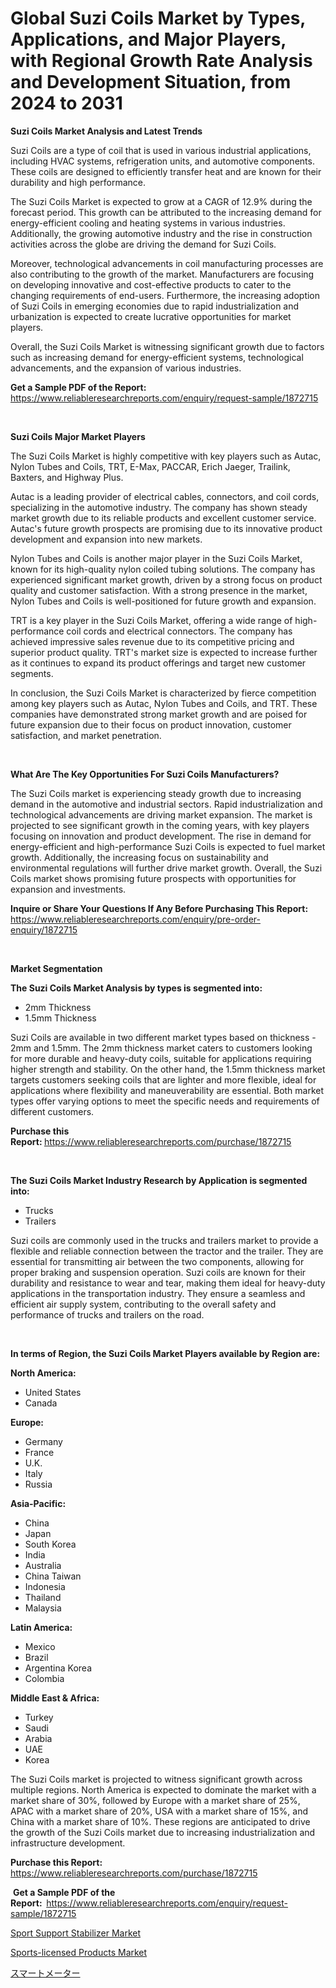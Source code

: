 <p><h1>Global Suzi Coils Market by Types, Applications, and Major Players, with Regional Growth Rate Analysis and Development Situation, from 2024 to 2031</h1></p><p><strong>Suzi Coils Market Analysis and Latest Trends</strong></p>
<p><p>Suzi Coils are a type of coil that is used in various industrial applications, including HVAC systems, refrigeration units, and automotive components. These coils are designed to efficiently transfer heat and are known for their durability and high performance.</p><p>The Suzi Coils Market is expected to grow at a CAGR of 12.9% during the forecast period. This growth can be attributed to the increasing demand for energy-efficient cooling and heating systems in various industries. Additionally, the growing automotive industry and the rise in construction activities across the globe are driving the demand for Suzi Coils.</p><p>Moreover, technological advancements in coil manufacturing processes are also contributing to the growth of the market. Manufacturers are focusing on developing innovative and cost-effective products to cater to the changing requirements of end-users. Furthermore, the increasing adoption of Suzi Coils in emerging economies due to rapid industrialization and urbanization is expected to create lucrative opportunities for market players.</p><p>Overall, the Suzi Coils Market is witnessing significant growth due to factors such as increasing demand for energy-efficient systems, technological advancements, and the expansion of various industries.</p></p>
<p><strong>Get a Sample PDF of the Report:&nbsp;</strong> <a href="https://www.reliableresearchreports.com/enquiry/request-sample/1872715">https://www.reliableresearchreports.com/enquiry/request-sample/1872715</a></p>
<p>&nbsp;</p>
<p><strong>Suzi Coils Major Market Players</strong></p>
<p><p>The Suzi Coils Market is highly competitive with key players such as Autac, Nylon Tubes and Coils, TRT, E-Max, PACCAR, Erich Jaeger, Trailink, Baxters, and Highway Plus.</p><p>Autac is a leading provider of electrical cables, connectors, and coil cords, specializing in the automotive industry. The company has shown steady market growth due to its reliable products and excellent customer service. Autac's future growth prospects are promising due to its innovative product development and expansion into new markets.</p><p>Nylon Tubes and Coils is another major player in the Suzi Coils Market, known for its high-quality nylon coiled tubing solutions. The company has experienced significant market growth, driven by a strong focus on product quality and customer satisfaction. With a strong presence in the market, Nylon Tubes and Coils is well-positioned for future growth and expansion.</p><p>TRT is a key player in the Suzi Coils Market, offering a wide range of high-performance coil cords and electrical connectors. The company has achieved impressive sales revenue due to its competitive pricing and superior product quality. TRT's market size is expected to increase further as it continues to expand its product offerings and target new customer segments.</p><p>In conclusion, the Suzi Coils Market is characterized by fierce competition among key players such as Autac, Nylon Tubes and Coils, and TRT. These companies have demonstrated strong market growth and are poised for future expansion due to their focus on product innovation, customer satisfaction, and market penetration.</p></p>
<p>&nbsp;</p>
<p><strong>What Are The Key Opportunities For Suzi Coils Manufacturers?</strong></p>
<p><p>The Suzi Coils market is experiencing steady growth due to increasing demand in the automotive and industrial sectors. Rapid industrialization and technological advancements are driving market expansion. The market is projected to see significant growth in the coming years, with key players focusing on innovation and product development. The rise in demand for energy-efficient and high-performance Suzi Coils is expected to fuel market growth. Additionally, the increasing focus on sustainability and environmental regulations will further drive market growth. Overall, the Suzi Coils market shows promising future prospects with opportunities for expansion and investments.</p></p>
<p><strong>Inquire or Share Your Questions If Any Before Purchasing This Report:</strong> <a href="https://www.reliableresearchreports.com/enquiry/pre-order-enquiry/1872715">https://www.reliableresearchreports.com/enquiry/pre-order-enquiry/1872715</a></p>
<p>&nbsp;</p>
<p><strong>Market Segmentation</strong></p>
<p><strong>The Suzi Coils Market Analysis by types is segmented into:</strong></p>
<p><ul><li>2mm Thickness</li><li>1.5mm Thickness</li></ul></p>
<p><p>Suzi Coils are available in two different market types based on thickness - 2mm and 1.5mm. The 2mm thickness market caters to customers looking for more durable and heavy-duty coils, suitable for applications requiring higher strength and stability. On the other hand, the 1.5mm thickness market targets customers seeking coils that are lighter and more flexible, ideal for applications where flexibility and maneuverability are essential. Both market types offer varying options to meet the specific needs and requirements of different customers.</p></p>
<p><strong>Purchase this Report:&nbsp;</strong><a href="https://www.reliableresearchreports.com/purchase/1872715">https://www.reliableresearchreports.com/purchase/1872715</a></p>
<p>&nbsp;</p>
<p><strong>The Suzi Coils Market Industry Research by Application is segmented into:</strong></p>
<p><ul><li>Trucks</li><li>Trailers</li></ul></p>
<p><p>Suzi coils are commonly used in the trucks and trailers market to provide a flexible and reliable connection between the tractor and the trailer. They are essential for transmitting air between the two components, allowing for proper braking and suspension operation. Suzi coils are known for their durability and resistance to wear and tear, making them ideal for heavy-duty applications in the transportation industry. They ensure a seamless and efficient air supply system, contributing to the overall safety and performance of trucks and trailers on the road.</p></p>
<p>&nbsp;</p>
<p><strong>In terms of Region, the Suzi Coils Market Players available by Region are:</strong></p>
<p>
    <p> <strong> North America: </strong>
        <ul>
            <li>United States</li>
            <li>Canada</li>
        </ul>
        </p> 
    <p> <strong> Europe: </strong>
        <ul>
            <li>Germany</li>
            <li>France</li>
            <li>U.K.</li>
            <li>Italy</li>
            <li>Russia</li>
        </ul>
        </p> 
    <p> <strong> Asia-Pacific: </strong>
        <ul>
            <li>China</li>
            <li>Japan</li>
            <li>South Korea</li>
            <li>India</li>
            <li>Australia</li>
            <li>China Taiwan</li>
            <li>Indonesia</li>
            <li>Thailand</li>
            <li>Malaysia</li>
        </ul>
        </p> 
    <p> <strong> Latin America: </strong>
        <ul>
            <li>Mexico</li>
            <li>Brazil</li>
            <li>Argentina Korea</li>
            <li>Colombia</li>
        </ul>
        </p> 
    <p> <strong> Middle East & Africa: </strong>
        <ul>
            <li>Turkey</li>
            <li>Saudi</li>
            <li>Arabia</li>
            <li>UAE</li>
            <li>Korea</li>
        </ul>
    </p>
    </p>
<p><p>The Suzi Coils market is projected to witness significant growth across multiple regions. North America is expected to dominate the market with a market share of 30%, followed by Europe with a market share of 25%, APAC with a market share of 20%, USA with a market share of 15%, and China with a market share of 10%. These regions are anticipated to drive the growth of the Suzi Coils market due to increasing industrialization and infrastructure development.</p></p>
<p><strong>Purchase this Report: </strong><a href="https://www.reliableresearchreports.com/purchase/1872715">https://www.reliableresearchreports.com/purchase/1872715</a></p>
<p>&nbsp;<strong>Get a Sample PDF of the Report:&nbsp;&nbsp;</strong><a href="https://www.reliableresearchreports.com/enquiry/request-sample/1872715">https://www.reliableresearchreports.com/enquiry/request-sample/1872715</a></p>
<p><strong></strong></p>
<p><p><a href="https://view.publitas.com/reportprime-1/decoding-the-sport-support-stabilizer-market-a-deep-dive-into-the-latest-market-trends-market-segmentation-and-competitive-analysis/">Sport Support Stabilizer Market</a></p><p><a href="https://view.publitas.com/reportprime-1/decoding-the-sports-licensed-products-market-a-deep-dive-into-the-latest-market-trends-market-segmentation-and-competitive-analysis/">Sports-licensed Products Market</a></p><p><a href="https://medium.com/@ariellekub2023/%E3%82%B9%E3%83%9E%E3%83%BC%E3%83%88%E3%83%A1%E3%83%BC%E3%82%BF%E3%83%BC%E5%B8%82%E5%A0%B4%E3%81%AE%E3%83%A1%E3%83%88%E3%83%AA%E3%82%AF%E3%82%B9%E3%82%92%E8%A7%A3%E8%AA%AD%E3%81%99%E3%82%8B-%E5%B8%82%E5%A0%B4%E3%82%B7%E3%82%A7%E3%82%A2-%E3%83%88%E3%83%AC%E3%83%B3%E3%83%89-%E3%81%8A%E3%82%88%E3%81%B3%E6%88%90%E9%95%B7%E3%83%91%E3%82%BF%E3%83%BC%E3%83%B3-2766469c91a4">スマートメーター</a></p></p>